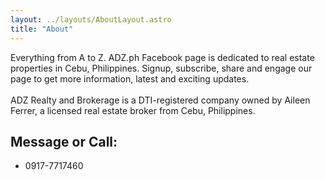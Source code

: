 ```yaml
---
layout: ../layouts/AboutLayout.astro
title: "About"
---
```


Everything from A to Z. ADZ.ph Facebook page is dedicated to real estate properties in Cebu, Philippines. Signup, subscribe, share and engage our page to get more information, latest and exciting updates.
\
\
ADZ Realty and Brokerage is a DTI-registered company owned by Aileen Ferrer, a licensed real estate broker from Cebu, Philippines.

## Message or Call:
- 0917-7717460
